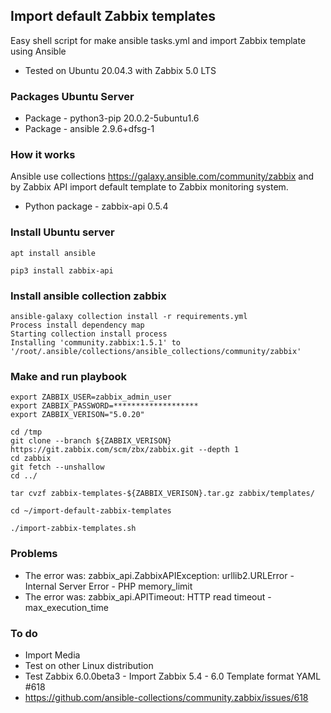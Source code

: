 ## Import default Zabbix templates

Easy shell script for make ansible tasks.yml and import Zabbix template
using Ansible

* Tested on Ubuntu 20.04.3 with Zabbix 5.0 LTS

### Packages Ubuntu Server

- Package - python3-pip		20.0.2-5ubuntu1.6
- Package - ansible		2.9.6+dfsg-1

### How it works

Ansible use collections https://galaxy.ansible.com/community/zabbix and by
Zabbix API import default template to Zabbix monitoring system.

- Python package - zabbix-api 0.5.4

### Install Ubuntu server
```console
apt install ansible

pip3 install zabbix-api
```

### Install ansible collection zabbix

```console
ansible-galaxy collection install -r requirements.yml
Process install dependency map
Starting collection install process
Installing 'community.zabbix:1.5.1' to '/root/.ansible/collections/ansible_collections/community/zabbix'
```

### Make and run playbook
```console
export ZABBIX_USER=zabbix_admin_user
export ZABBIX_PASSWORD=*******************
export ZABBIX_VERISON="5.0.20"

cd /tmp
git clone --branch ${ZABBIX_VERISON} https://git.zabbix.com/scm/zbx/zabbix.git --depth 1
cd zabbix
git fetch --unshallow
cd ../

tar cvzf zabbix-templates-${ZABBIX_VERISON}.tar.gz zabbix/templates/

cd ~/import-default-zabbix-templates

./import-zabbix-templates.sh
```

### Problems
- The error was: zabbix_api.ZabbixAPIException: urllib2.URLError - Internal Server Error - PHP memory_limit
- The error was: zabbix_api.APITimeout: HTTP read timeout - max_execution_time

### To do

- Import Media
- Test on other Linux distribution
- Test Zabbix 6.0.0beta3 - Import Zabbix 5.4 - 6.0 Template format YAML #618
- https://github.com/ansible-collections/community.zabbix/issues/618
